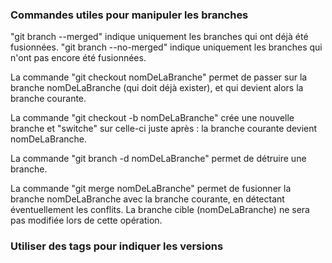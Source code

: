 ### Commandes utiles pour manipuler les branches
  
  "git branch --merged" indique uniquement les branches qui ont déjà été fusionnées.
  "git branch --no-merged" indique uniquement les branches qui n'ont pas encore été fusionnées.

La commande "git checkout nomDeLaBranche" permet de passer sur la branche nomDeLaBranche (qui doit déjà exister), et qui devient alors la branche courante.

La commande "git checkout -b nomDeLaBranche" crée une nouvelle branche et "switche" sur celle-ci juste après : la branche courante devient nomDeLaBranche.

La commande "git branch -d nomDeLaBranche" permet de détruire une branche.

La commande "git merge nomDeLaBranche" permet de fusionner la branche nomDeLaBranche avec la branche courante, en détectant éventuellement les conflits. La branche cible (nomDeLaBranche) ne sera pas modifiée lors de cette opération. 

### Utiliser des tags pour indiquer les versions

